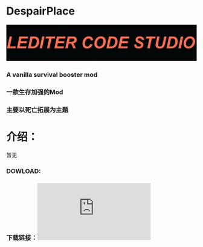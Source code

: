 DespairPlace
=============



![despair](https://github.com/LEFTFlamelight/DespairPlace/raw/1.16.5-Forge/logo.png)



### A vanilla survival booster mod
### 一款生存加强的Mod
### 主要以死亡拓展为主题


# 介绍：

暂无


### DOWLOAD:
### 下载链接：![0.0.2Version版本](https://github.com/LEFTFlamelight/DespairPlace/raw/1.16.5-Forge/Dowload/DespairPlace-0.0.2.jar)
